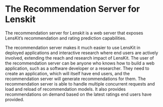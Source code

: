 # The Recommendation Server for Lenskit

The recommendation server for Lenskit is a web server that exposes LensKit’s recommendation and rating prediction capabilities.

The recommendation server makes it much easier to use LensKit in deployed applications and interactive research where end users are actively involved, extending the reach and research impact of LensKit. The user of the recommendation server can be anyone who knows how to build a web application, such as a software developer or a researcher. They need to create an application, which will itself have end users, and the recommendation server will generate recommendations for them. The recommendation server is able to handle multiple concurrent requests and load and reload of recommendation models. It also provides recommendations on demand based on the latest ratings end users have provided.